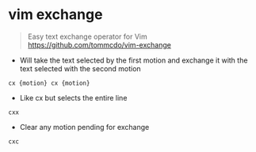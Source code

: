 # vim exchange

> Easy text exchange operator for Vim
> https://github.com/tommcdo/vim-exchange

- Will take the text selected by the first motion and exchange it with the text selected with the second motion

`cx {motion} cx {motion}`

- Like cx but selects the entire line

`cxx`

- Clear any motion pending for exchange

`cxc`
